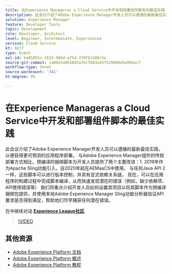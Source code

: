```yaml
---
title: 在Experience Manageras a Cloud Service中开发和部署组件脚本的最佳实践
description: 此会议介绍了Adobe Experience Manager开发人员可以遵循的最新最佳实践，以便获得更可预测的应用程序部署。 与Adobe Experience Manager组件的传统部署方法相比，预编译的捆绑脚本为开发人员提供了两项主要改进 — 1，这些改进于2019年作为Apache Sling功能引入，自2020年起在AEMaaCS中使用。 与任何Java API 2一样，这些脚本可以进行版本控制，并具有显式依赖关系链。 现在，可以在应用程序的构建过程中完成脚本编译，从而快速发现潜在的错误（例如，缺少依赖项、API使用错误等） 我们将重点介绍开发人员如何设置其项目以将其脚本作为预编译捆绑包提供，并使用本地Adobe Experience Manager Sling功能分析器验证API要求是否得到满足，帮助他们尽早捕获任何潜在错误。
solution: Experience Manager
feature: Developer Tools
topic: Development
role: Developer, Architect
level: Beginner, Intermediate, Experienced
version: Cloud Service
kt: 9177
type: Event
exl-id: ba85855c-2624-486d-a754-370fb1308c5a
source-git-commit: ca06e5a8b1602a7bcfb83a43f529680a5a96bacf
workflow-type: tm+mt
source-wordcount: '341'
ht-degree: 9%

---
```


# 在Experience Manageras a Cloud Service中开发和部署组件脚本的最佳实践

此会议介绍了Adobe Experience Manager开发人员可以遵循的最新最佳实践，以便获得更可预测的应用程序部署。 与Adobe Experience Manager组件的传统部署方式相比，预编译的捆绑脚本为开发人员提供了两个主要改进：1. 2019年作为Apache Sling功能引入，自2020年起在AEMaaCS中使用。 与任何Java API 2一样，这些脚本可以进行版本控制，并具有显式依赖关系链。 现在，可以在应用程序的构建过程中完成脚本编译，从而快速发现潜在的错误（例如，缺少依赖项、API使用错误等） 我们将重点介绍开发人员如何设置其项目以将其脚本作为预编译捆绑包提供，并使用本地Adobe Experience Manager Sling功能分析器验证API要求是否得到满足，帮助他们尽早捕获任何潜在错误。

在中继续对话 **[Experience League社区](https://adobe.ly/3zJrS0f)**.

>[!VIDEO](https://video.tv.adobe.com/v/337851/?quality=12&learn=on&hidetitle=true)

## 其他资源

- [Adobe Experience Platform 文档](https://experienceleague.adobe.com/docs/experience-platform.html)
- [Adobe Experience Platform 概述](https://experienceleague.adobe.com/docs/experience-platform/landing/home.html?lang=zh-Hans)
- [Adobe Experience Platform 教程](https://experienceleague.adobe.com/docs/platform-learn/tutorials/overview.html?lang=en)
